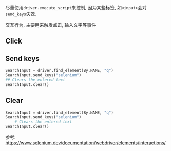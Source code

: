 尽量使用`driver.execute_script`来控制, 因为某些标签, 如`<input>`会对`send_keys`失效.



交互行为, 主要用来触发点击, 输入文字等事件
## Click

## Send keys
```python
SearchInput = driver.find_element(By.NAME, "q")
SearchInput.send_keys("selenium")
## Clears the entered text
SearchInput.clear()
```

## Clear 
```python
SearchInput = driver.find_element(By.NAME, "q")
SearchInput.send_keys("selenium")
    # Clears the entered text
SearchInput.clear()
```


参考:
https://www.selenium.dev/documentation/webdriver/elements/interactions/